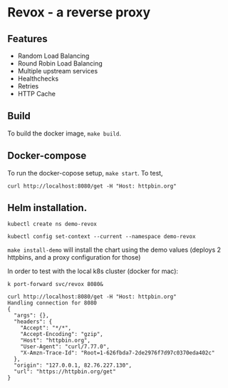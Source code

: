 # Revox - a reverse proxy

## Features
- Random Load Balancing
- Round Robin Load Balancing
- Multiple upstream services
- Healthchecks
- Retries
- HTTP Cache

## Build

To build the docker image, `make build`.

## Docker-compose
To run the docker-copose setup, `make start`.
To test, 
```
curl http://localhost:8080/get -H "Host: httpbin.org"
```

## Helm installation.

`kubectl create ns demo-revox`

`kubectl config set-context --current --namespace demo-revox`

`make install-demo` will install the chart using the demo values (deploys 2 httpbins, and a proxy configuration for those)

In order to test with the local k8s cluster (docker for mac):
```
k port-forward svc/revox 8080&

curl http://localhost:8080/get -H "Host: httpbin.org"
Handling connection for 8080
{
  "args": {},
  "headers": {
    "Accept": "*/*",
    "Accept-Encoding": "gzip",
    "Host": "httpbin.org",
    "User-Agent": "curl/7.77.0",
    "X-Amzn-Trace-Id": "Root=1-626fbda7-2de2976f7d97c0370eda402c"
  },
  "origin": "127.0.0.1, 82.76.227.130",
  "url": "https://httpbin.org/get"
}
```